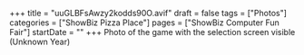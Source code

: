 +++
title = "uuGLBFsAwzy2kodds90O.avif"
draft = false
tags = ["Photos"]
categories = ["ShowBiz Pizza Place"]
pages = ["ShowBiz Computer Fun Fair"]
startDate = ""
+++
Photo of the game with the selection screen visible (Unknown Year)
